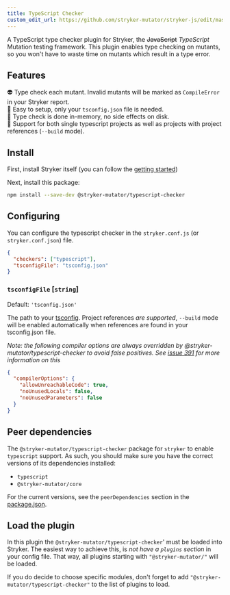 ```yaml
---
title: TypeScript Checker
custom_edit_url: https://github.com/stryker-mutator/stryker-js/edit/master/docs/typescript-checker.md
---
```


A TypeScript type checker plugin for Stryker, the ~~JavaScript~~ _TypeScript_ Mutation testing framework.
This plugin enables type checking on mutants, so you won't have to waste time on mutants which result in a type error.

## Features

👽 Type check each mutant. Invalid mutants will be marked as `CompileError` in your Stryker report.<br />
🧒 Easy to setup, only your `tsconfig.json` file is needed.<br />
🔢 Type check is done in-memory, no side effects on disk.<br />
🎁 Support for both single typescript projects as well as projects with project references (`--build` mode).

## Install

First, install Stryker itself (you can follow the [getting started](./getting-started.md))

Next, install this package:

```bash
npm install --save-dev @stryker-mutator/typescript-checker
```

## Configuring

You can configure the typescript checker in the `stryker.conf.js` (or `stryker.conf.json`) file.

```json
{
  "checkers": ["typescript"],
  "tsconfigFile": "tsconfig.json"
}
```

### `tsconfigFile` [`string`]

Default: `'tsconfig.json'`

The path to your [tsconfig](https://www.typescriptlang.org/docs/handbook/tsconfig-json.html). Project references _are supported_, `--build` mode will be enabled automatically when references are found in your tsconfig.json file.

_Note: the following compiler options are always overridden by @stryker-mutator/typescript-checker to avoid false positives. See [issue 391](https://github.com/stryker-mutator/stryker/issues/391#issue-259829320) for more information on this_

```json
{
  "compilerOptions": {
    "allowUnreachableCode": true,
    "noUnusedLocals": false,
    "noUnusedParameters": false
  }
}
```

## Peer dependencies

The `@stryker-mutator/typescript-checker` package for `stryker` to enable `typescript` support. As such, you should make sure you have the correct versions of its dependencies installed:

- `typescript`
- `@stryker-mutator/core`

For the current versions, see the `peerDependencies` section in the [package.json](https://github.com/stryker-mutator/stryker/blob/master/packages/typescript/package.json).


## Load the plugin

In this plugin the `@stryker-mutator/typescript-checker`' must be loaded into Stryker.
The easiest way to achieve this, is _not have a `plugins` section_ in your config file. That way, all plugins starting with `"@stryker-mutator/"` will be loaded.

If you do decide to choose specific modules, don't forget to add `"@stryker-mutator/typescript-checker"` to the list of plugins to load.

